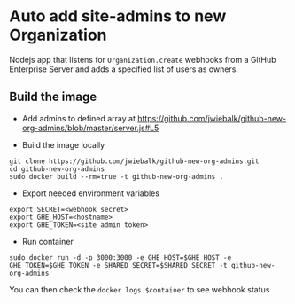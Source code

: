 # Auto add site-admins to new Organization

Nodejs app that listens for `Organization.create` webhooks from a GitHub Enterprise Server and adds a specified list of users as owners.


## Build the image

* Add admins to defined array at https://github.com/jwiebalk/github-new-org-admins/blob/master/server.js#L5

* Build the image locally

```
git clone https://github.com/jwiebalk/github-new-org-admins.git
cd github-new-org-admins
sudo docker build --rm=true -t github-new-org-admins .
```

* Export needed environment variables

```
export SECRET=<webhook secret>
export GHE_HOST=<hostname>
export GHE_TOKEN=<site admin token>
```

* Run container

```
sudo docker run -d -p 3000:3000 -e GHE_HOST=$GHE_HOST -e GHE_TOKEN=$GHE_TOKEN -e SHARED_SECRET=$SHARED_SECRET -t github-new-org-admins
```

You can then check the `docker logs $container` to see webhook status

